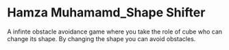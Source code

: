 # Hamza Muhamamd_Shape Shifter
 
A infinte obstacle avoidance game where you take the role of cube who can change its shape. By changing the shape you can avoid obstacles.
